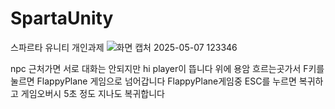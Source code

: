 # SpartaUnity
스파르타 유니티 개인과제
![화면 캡처 2025-05-07 123346](https://github.com/user-attachments/assets/11711b3a-6354-4667-a74c-ff19e43a85c2)

npc 근처가면 서로 대화는 안되지만 hi player이 뜹니다
위에 용암 흐르는곳가서 F키를 눌르면 FlappyPlane 게임으로 넘어갑니다
FlappyPlane게임중 ESC를 누르면 복귀하고 게임오버시 5초 정도 지나도 복귀합니다
